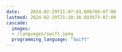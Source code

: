 ```yaml
---
date:    2024-02-29T21:07:03.006780-07:00
lastmod: 2024-02-29T21:20:30.693973-07:00
cascade:
  images:
  - /languages/swift.jpeg
  programming_language: "Swift"
---
```


